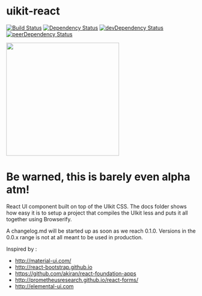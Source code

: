 uikit-react
===========

[![Build Status](https://travis-ci.org/stipsan/uikit-react.svg)](https://travis-ci.org/stipsan/uikit-react)
[![Dependency Status](https://david-dm.org/stipsan/uikit-react.svg)](https://david-dm.org/stipsan/uikit-react)
[![devDependency Status](https://david-dm.org/stipsan/uikit-react/dev-status.svg)](https://david-dm.org/stipsan/uikit-react#info=devDependencies)
[![peerDependency Status](https://david-dm.org/stipsan/uikit-react/peer-status.svg)](https://david-dm.org/stipsan/uikit-react#info=peerDependencies)

<img src="https://uikit-react.firebaseapp.com/images/logo.svg" width="300"/>

# Be warned, this is barely even alpha atm!

React UI component built on top of the UIkit CSS.
The docs folder shows how easy it is to setup a project that compiles the UIkit less and puts it all together using Browserify.

A changelog.md will be started up as soon as we reach 0.1.0. Versions in the 0.0.x range is not at all meant to be used in production.

Inspired by :
* http://material-ui.com/
* http://react-bootstrap.github.io
* https://github.com/akiran/react-foundation-apps
* http://prometheusresearch.github.io/react-forms/
* http://elemental-ui.com


